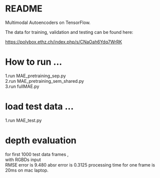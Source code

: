# README #

Multimodal Autoencoders on TensorFlow.

The data for training, validation and testing can be found here:

https://polybox.ethz.ch/index.php/s/CNaOah6Ydq7WrRK



# How to run  ...
1.run MAE_pretraining_sep.py  
2.run MAE_pretraining_sem_shared.py  
3.run fullMAE.py  

# load test data   ...  
1.run MAE_test.py  

# depth evaluation

for first 1000 test data frames ,  
with RGBDs input   
RMSE error is 9.480
absr error is 0.3125
processing time for one frame is 20ms on mac laptop.  



